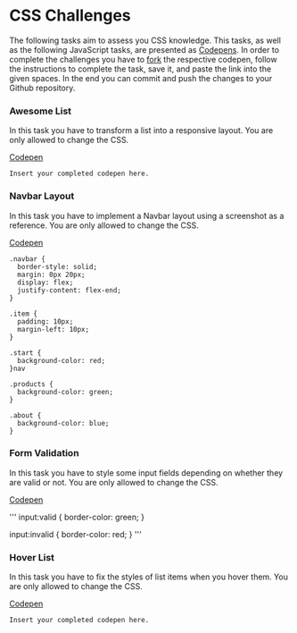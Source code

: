 # CSS Challenges

The following tasks aim to assess you CSS knowledge. This tasks, as well as the following JavaScript tasks,
are presented as [Codepens](https://codepen.io/). In order to complete the challenges you have to
[fork](https://blog.codepen.io/documentation/forks/) the respective codepen, follow the instructions to complete the task,
save it, and paste the link into the given spaces. In the end you can commit and push the changes to your Github repository.

### Awesome List

In this task you have to transform a list into a responsive layout. You are only allowed to change the CSS.

[Codepen](https://codepen.io/readonlyadditive/pen/vYxgyGz)

`Insert your completed codepen here.`


### Navbar Layout

In this task you have to implement a Navbar layout using a screenshot as a reference. You are only allowed to change
the CSS.

[Codepen](https://codepen.io/readonlyadditive/pen/BaWZBmO)


```
.navbar {
  border-style: solid;
  margin: 0px 20px;
  display: flex;
  justify-content: flex-end;
}

.item {
  padding: 10px;
  margin-left: 10px;
}

.start {
  background-color: red;
}nav

.products {
  background-color: green;
}

.about {
  background-color: blue;
}
```

### Form Validation

In this task you have to style some input fields depending on whether they are valid or not. You are only allowed to change
the CSS.

[Codepen](https://codepen.io/readonlyadditive/pen/qBrRqXo)

'''
input:valid {
  border-color: green;
}

input:invalid {
  border-color: red;
}
'''

### Hover List

In this task you have to fix the styles of list items when you hover them. You are only allowed to change
the CSS.

[Codepen](https://codepen.io/readonlyadditive/pen/BaWpQqy)

`Insert your completed codepen here.`
